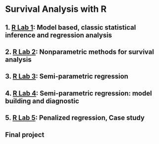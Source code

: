 # Survival Analysis with R

## 1. [R Lab 1](https://github.com/Yuhsuant1994/DataScienceTechInstitute/blob/master/Survival%20Analysis/010-statistical-modeling.pdf): Model based, classic statistical inference and regression analysis

## 2. [R Lab 2](): Nonparametric methods for survival analysis

## 3. [R Lab 3](): Semi-parametric regression

## 4. [R Lab 4](): Semi-parametric regression: model building and diagnostic

## 5. [R Lab 5](): Penalized regression, Case study

## Final project
